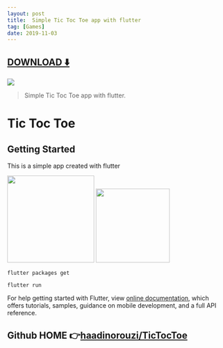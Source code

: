 ```yaml
---
layout: post
title:  Simple Tic Toc Toe app with flutter
tag: [Games]
date: 2019-11-03
---
```


 


## [DOWNLOAD ️⬇️ ](https://codeload.github.com/haadinorouzi/TicTocToe/zip/master) 


 
![](https://flutterawesome.com/content/images/2019/10/Tic-Toc-Toe.jpg)
 
>
> Simple Tic Toc Toe app with flutter.
>

 
# Tic Toc Toe

## Getting Started

This is a simple app created with flutter

<img src="./Screen Shot ios.png" width="200"/>
<img src="./Screen Shot android.png" width="170"/>

`flutter packages get`

`flutter run`

For help getting started with Flutter, view
[online documentation](https://flutter.dev/docs), which offers tutorials,
samples, guidance on mobile development, and a full API reference.

## Github HOME 👉[haadinorouzi/TicTocToe](http://github.com/haadinorouzi/TicTocToe)